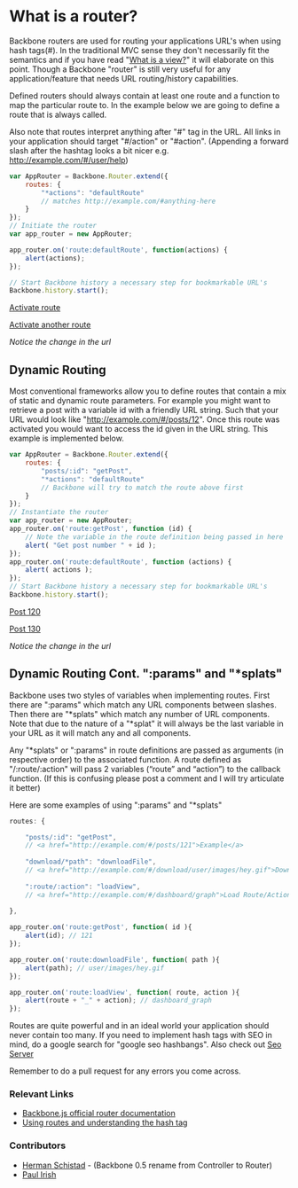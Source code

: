 # What is a router?

Backbone routers are used for routing your applications URL's when using hash tags(#).   In the traditional MVC sense they don't necessarily fit the semantics and if you have read "[What is a view?](http://backbonetutorials.com/what-is-a-view)" it will elaborate on this point.   Though a Backbone "router" is still very useful for any application/feature that needs URL routing/history capabilities.   

Defined routers should always contain at least one route and a function to map the particular route to.   In the example below we are going to define a route that is always called.

Also note that routes interpret anything after "#" tag in the URL.   All links in your application should target "#/action" or "#action".   (Appending a forward slash after the hashtag looks a bit nicer e.g. http://example.com/#/user/help)

```js
var AppRouter = Backbone.Router.extend({
    routes: {
        "*actions": "defaultRoute"
        // matches http://example.com/#anything-here
    }
});
// Initiate the router
var app_router = new AppRouter;

app_router.on('route:defaultRoute', function(actions) {
    alert(actions);
});

// Start Backbone history a necessary step for bookmarkable URL's
Backbone.history.start();

```

[Activate route](#action)

[Activate another route](#/route/action)

_Notice the change in the url_


## Dynamic Routing

Most conventional frameworks allow you to define routes that contain a mix of static and dynamic route parameters. For example you might want to retrieve a post with a variable id with a friendly URL string. Such that your URL would look like "http://example.com/#/posts/12".   Once this route was activated you would want to access the id given in the URL string.   This example is implemented below.

```js
var AppRouter = Backbone.Router.extend({
    routes: {
        "posts/:id": "getPost",
        "*actions": "defaultRoute" 
        // Backbone will try to match the route above first
    }
});
// Instantiate the router
var app_router = new AppRouter;
app_router.on('route:getPost', function (id) {
    // Note the variable in the route definition being passed in here
    alert( "Get post number " + id );   
});
app_router.on('route:defaultRoute', function (actions) {
    alert( actions ); 
});
// Start Backbone history a necessary step for bookmarkable URL's
Backbone.history.start();
```

[Post 120](#/posts/120)

[Post 130](#/posts/130)

_Notice the change in the url_


## Dynamic Routing Cont. ":params" and "\*splats"

Backbone uses two styles of variables when implementing routes.   First there are ":params" which match any URL components between slashes.  Then there are "\*splats" which match any number of URL components.   Note that due to the nature of a "\*splat" it will always be the last variable in your URL as it will match any and all components.

Any "\*splats" or ":params" in route definitions are passed as arguments (in respective order) to the associated function.  A route defined as "/:route/:action" will pass 2 variables (“route” and “action”) to the callback function.     (If this is confusing please post a comment and I will try articulate it better)

Here are some examples of using ":params" and "*splats"

```js
routes: {

    "posts/:id": "getPost",
    // <a href="http://example.com/#/posts/121">Example</a>
    
    "download/*path": "downloadFile",
    // <a href="http://example.com/#/download/user/images/hey.gif">Download</a>
    
    ":route/:action": "loadView",
    // <a href="http://example.com/#/dashboard/graph">Load Route/Action View</a>
    
},

app_router.on('route:getPost', function( id ){ 
    alert(id); // 121 
});

app_router.on('route:downloadFile', function( path ){ 
    alert(path); // user/images/hey.gif 
});

app_router.on('route:loadView', function( route, action ){ 
    alert(route + "_" + action); // dashboard_graph 
});
```

Routes are quite powerful and in an ideal world your application should never contain too many.   If you need to implement hash tags with SEO in mind, do a google search for "google seo hashbangs". Also check out [Seo Server](http://seo.apiengine.io)

Remember to do a pull request for any errors you come across.

### Relevant Links
* [Backbone.js official router documentation](http://backbonejs.org/#Router)
* [Using routes and understanding the hash tag](http://thomasdavis.github.com/2011/02/07/making-a-restful-ajax-app.html)

### Contributors

* [Herman Schistad](http://schistad.info) - (Backbone 0.5 rename from Controller to Router)
* [Paul Irish](http://paulirish.com)
